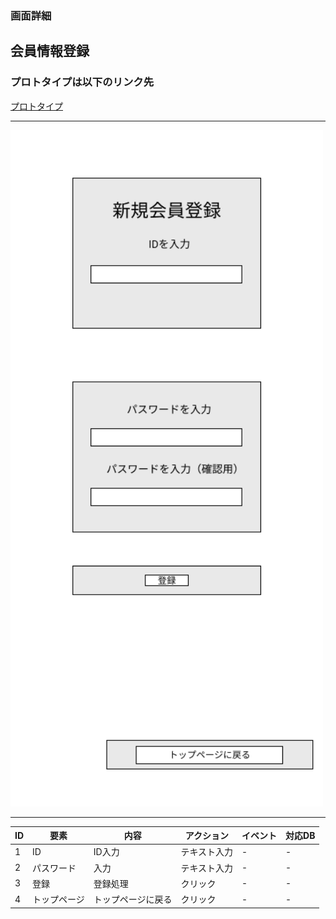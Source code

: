 ### 画面詳細
## 会員情報登録
### プロトタイプは以下のリンク先
[プロトタイプ](https://www.figma.com/file/1qrEKi7iktAY3U27hFIezf/Untitled?node-id=0%3A1)
*****
<img src="../img/会員登録情報.png" width="500">

*****

| ID | 要素 | 内容 | アクション | イベント | 対応DB |
|----|------|------|-----------|----------|--------|
|1   |ID    |ID入力|テキスト入力|-         |-      |
|2   |パスワード|入力|テキスト入力|-       |-       |
|3   |登録  |登録処理|クリック|-           |-       |
|4   |トップページ|トップページに戻る|クリック|- |-  |
